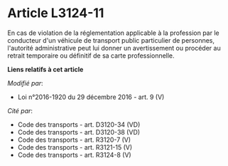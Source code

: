 # Article L3124-11

En cas de violation de la réglementation applicable à la profession par  le conducteur d'un véhicule de transport public
particulier de  personnes, l'autorité administrative peut lui donner un avertissement ou  procéder au retrait temporaire ou
définitif de sa carte  professionnelle.

**Liens relatifs à cet article**

_Modifié par_:

  - Loi n°2016-1920 du 29 décembre 2016 - art. 9 (V)

_Cité par_:

  - Code des transports - art. D3120-34 (VD)
  - Code des transports - art. D3120-38 (VD)
  - Code des transports - art. R3120-7 (V)
  - Code des transports - art. R3121-15 (V)
  - Code des transports - art. R3124-8 (V)
